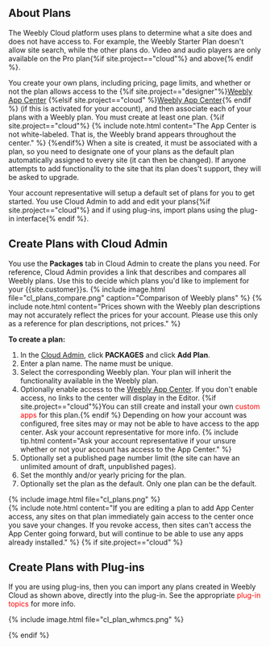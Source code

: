## About Plans

The Weebly Cloud platform uses plans to determine what a site does and does not have access to. For example, the Weebly Starter Plan doesn't allow site search, while the other plans do. Video and audio players are only available on the Pro plan{%if site.project=="cloud"%} and above{% endif %}.

You create your own plans, including pricing, page limits, and whether or not the plan allows access to the {%if site.project=="designer"%}[Weebly App Center](ds_gs_apps.html) {%elsif site.project=="cloud" %}[Weebly App Center](cl_gs_apps.html){% endif %} (if this is activated for your account), and then associate each of your plans with a Weebly plan. You must create at least one plan.
{%if site.project=="cloud"%}
{% include note.html content="The App Center is not white-labeled. That is, the Weebly brand appears throughout the center." %}
{%endif%}
When a site is created, it must be associated with a plan, so you need to designate one of your plans as the default plan automatically assigned to every site (it can then be changed). If anyone attempts to add functionality to the site that its plan does't support, they will be asked to upgrade.<!--TODO: add link-->

Your account representative will setup a default set of plans for you to get started. You use <a data-container="body" data-toggle="popover" data-content="{{site.data.glossary.Cloud_Admin}}">Cloud Admin</a> to add and edit your plans{%if site.project=="cloud"%} and if using ﻿plug-ins, import plans using the plug-in interface{% endif %}. ​

## Create Plans with Cloud Admin

You use the **Packages** tab in Cloud Admin to create the plans you need. For reference, Cloud Admin provides a link that describes and compares all Weebly plans. Use this to decide which plans you'd like to implement for your {{site.customer}}s.
{% include image.html file="cl_plans_compare.png" caption="Comparison of Weebly plans" %}
{% include note.html content="Prices shown with the Weebly plan descriptions may not accurately reflect the prices for your account. Please use this only as a reference for plan descriptions, not prices." %}

**To create a plan:**
1. In the [Cloud Admin](weeblycloud.com/admin), click **PACKAGES** and click **Add Plan**.
2. Enter a plan name. The name must be unique.
3. Select the corresponding Weebly plan. Your plan will inherit the functionality available in the Weebly plan.
4. Optionally enable access to the [Weebly App Center](www.weebly.com/app-center). If you don't enable access, no links to the center will display in the Editor. {%if site.project=="cloud"%}You can still create and install your own <span style="color: red">custom apps</span> for this plan.{% endif %} Depending on how your account was configured, free sites may or may not be able to have access to the app center. Ask your account representative for more info.
   {% include tip.html content="Ask your account representative if your unsure whether or not your account has access to the App Center." %}
5. Optionally set a published page number limit (the site can have an unlimited amount of draft, unpublished pages).
6. Set the monthly and/or yearly pricing for the plan.
7. Optionally set the plan as the default. Only one plan can be the default.
<!--TODO: Need a new image for Designer that doesn't show annual plan -->
{% include image.html file="cl_plans.png" %}<br>
{% include note.html content="If you are editing a plan to add App Center access, any sites on that plan immediately gain access to the center once you save your changes. If you revoke access, then sites can't access the App Center going forward, but will continue to be able to use any apps already installed." %}
{% if site.project=="cloud" %}


## Create Plans with Plug-ins

If you are using plug-ins, then you can import any plans created in Weebly Cloud as shown above, directly into the plug-in. See the appropriate <span style="color:red">plug-in topics</span> for more info.
<!-- TODO: add link -->
{% include image.html file="cl_plan_whmcs.png" %}

{% endif %}

